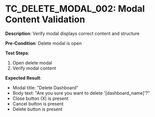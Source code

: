 # TC_DELETE_MODAL_002: Modal Content Validation

**Description**: Verify modal displays correct content and structure

**Pre-Condition**: Delete modal is open

**Test Steps**:
1. Open delete modal
2. Verify modal content

**Expected Result**:
- Modal title: "Delete Dashboard"
- Body text: "Are you sure you want to delete '[dashboard_name]'?"
- Close button (X) is present
- Cancel button is present
- Delete button is present